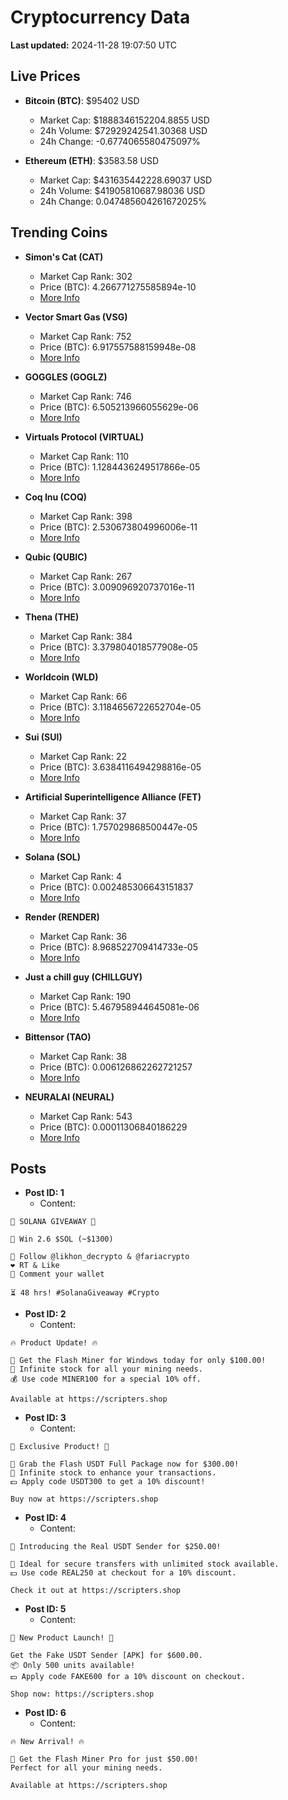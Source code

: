 # Cryptocurrency Data

**Last updated:** 2024-11-28 19:07:50 UTC

## Live Prices
- **Bitcoin (BTC)**: $95402 USD
  - Market Cap: $1888346152204.8855 USD
  - 24h Volume: $72929242541.30368 USD
  - 24h Change: -0.6774065580475097%

- **Ethereum (ETH)**: $3583.58 USD
  - Market Cap: $431635442228.69037 USD
  - 24h Volume: $41905810687.98036 USD
  - 24h Change: 0.047485604261672025%

## Trending Coins
- **Simon's Cat (CAT)**
  - Market Cap Rank: 302
  - Price (BTC): 4.266771275585894e-10
  - [More Info](https://www.coingecko.com/en/coins/simons-cat)

- **Vector Smart Gas (VSG)**
  - Market Cap Rank: 752
  - Price (BTC): 6.917557588159948e-08
  - [More Info](https://www.coingecko.com/en/coins/vector-smart-gas)

- **GOGGLES (GOGLZ)**
  - Market Cap Rank: 746
  - Price (BTC): 6.505213966055629e-06
  - [More Info](https://www.coingecko.com/en/coins/goggles)

- **Virtuals Protocol (VIRTUAL)**
  - Market Cap Rank: 110
  - Price (BTC): 1.1284436249517866e-05
  - [More Info](https://www.coingecko.com/en/coins/virtual-protocol)

- **Coq Inu (COQ)**
  - Market Cap Rank: 398
  - Price (BTC): 2.530673804996006e-11
  - [More Info](https://www.coingecko.com/en/coins/coq-inu)

- **Qubic (QUBIC)**
  - Market Cap Rank: 267
  - Price (BTC): 3.009096920737016e-11
  - [More Info](https://www.coingecko.com/en/coins/qubic)

- **Thena (THE)**
  - Market Cap Rank: 384
  - Price (BTC): 3.379804018577908e-05
  - [More Info](https://www.coingecko.com/en/coins/thena)

- **Worldcoin (WLD)**
  - Market Cap Rank: 66
  - Price (BTC): 3.1184656722652704e-05
  - [More Info](https://www.coingecko.com/en/coins/worldcoin)

- **Sui (SUI)**
  - Market Cap Rank: 22
  - Price (BTC): 3.6384116494298816e-05
  - [More Info](https://www.coingecko.com/en/coins/sui)

- **Artificial Superintelligence Alliance (FET)**
  - Market Cap Rank: 37
  - Price (BTC): 1.757029868500447e-05
  - [More Info](https://www.coingecko.com/en/coins/artificial-superintelligence-alliance)

- **Solana (SOL)**
  - Market Cap Rank: 4
  - Price (BTC): 0.002485306643151837
  - [More Info](https://www.coingecko.com/en/coins/solana)

- **Render (RENDER)**
  - Market Cap Rank: 36
  - Price (BTC): 8.968522709414733e-05
  - [More Info](https://www.coingecko.com/en/coins/render)

- **Just a chill guy (CHILLGUY)**
  - Market Cap Rank: 190
  - Price (BTC): 5.467958944645081e-06
  - [More Info](https://www.coingecko.com/en/coins/just-a-chill-guy)

- **Bittensor (TAO)**
  - Market Cap Rank: 38
  - Price (BTC): 0.006126862262721257
  - [More Info](https://www.coingecko.com/en/coins/bittensor)

- **NEURALAI (NEURAL)**
  - Market Cap Rank: 543
  - Price (BTC): 0.00011306840186229
  - [More Info](https://www.coingecko.com/en/coins/neuralai)

## Posts
- **Post ID: 1**
  - Content:
```
🚀 SOLANA GIVEAWAY 🚀

🎁 Win 2.6 $SOL (~$1300)

🤝 Follow @likhon_decrypto & @fariacrypto
❤️ RT & Like
💬 Comment your wallet

⏳ 48 hrs! #SolanaGiveaway #Crypto
```

- **Post ID: 2**
  - Content:
```
🔥 Product Update! 🔥

🚀 Get the Flash Miner for Windows today for only $100.00!
🔋 Infinite stock for all your mining needs.
💰 Use code MINER100 for a special 10% off.

Available at https://scripters.shop
```

- **Post ID: 3**
  - Content:
```
🎁 Exclusive Product! 🎁

💸 Grab the Flash USDT Full Package now for $300.00!
🎉 Infinite stock to enhance your transactions.
💵 Apply code USDT300 to get a 10% discount!

Buy now at https://scripters.shop
```

- **Post ID: 4**
  - Content:
```
💎 Introducing the Real USDT Sender for $250.00!

💼 Ideal for secure transfers with unlimited stock available.
💵 Use code REAL250 at checkout for a 10% discount.

Check it out at https://scripters.shop
```

- **Post ID: 5**
  - Content:
```
🚀 New Product Launch! 🚀

Get the Fake USDT Sender [APK] for $600.00.
📦 Only 500 units available!
💵 Apply code FAKE600 for a 10% discount on checkout.

Shop now: https://scripters.shop
```

- **Post ID: 6**
  - Content:
```
🔥 New Arrival! 🔥

💸 Get the Flash Miner Pro for just $50.00!
Perfect for all your mining needs.

Available at https://scripters.shop
```

